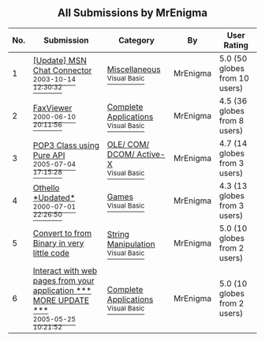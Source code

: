 ﻿<div align="center">

## All Submissions by MrEnigma

</div>

No.  | Submission | Category | By   | User Rating
---- | ---------- | -------- | ---- | -----------
1 | [\[Update\] MSN Chat Connector<br /><sup>2003-10-14 12:30:32</sup>](https://github.com/Planet-Source-Code/mrenigma-update-msn-chat-connector__1-48872) | [Miscellaneous<br /><sup>Visual Basic</sup>](../ByCategory/miscellaneous__1-1.md) | MrEnigma | 5.0 (50 globes from 10 users)
2 | [FaxViewer<br /><sup>2000-06-10 20:11:56</sup>](https://github.com/Planet-Source-Code/mrenigma-faxviewer__1-8800) | [Complete Applications<br /><sup>Visual Basic</sup>](../ByCategory/complete-applications__1-27.md) | MrEnigma | 4.5 (36 globes from 8 users)
3 | [POP3 Class using Pure API<br /><sup>2005-07-04 17:15:28</sup>](https://github.com/Planet-Source-Code/mrenigma-pop3-class-using-pure-api__1-61524) | [OLE/ COM/ DCOM/ Active\-X<br /><sup>Visual Basic</sup>](../ByCategory/ole-com-dcom-active-x__1-29.md) | MrEnigma | 4.7 (14 globes from 3 users)
4 | [Othello \*Updated\*<br /><sup>2000-07-01 22:26:50</sup>](https://github.com/Planet-Source-Code/mrenigma-othello-updated__1-9442) | [Games<br /><sup>Visual Basic</sup>](../ByCategory/games__1-38.md) | MrEnigma | 4.3 (13 globes from 3 users)
5 | [Convert to from Binary in very little code<br />](https://github.com/Planet-Source-Code/mrenigma-convert-to-from-binary-in-very-little-code__1-9692) | [String Manipulation<br /><sup>Visual Basic</sup>](../ByCategory/string-manipulation__1-5.md) | MrEnigma | 5.0 (10 globes from 2 users)
6 | [Interact with web pages from your application \*\*\* MORE UPDATE \*\*\*<br /><sup>2005-05-25 10:21:52</sup>](https://github.com/Planet-Source-Code/mrenigma-interact-with-web-pages-from-your-application-more-update__1-60699) | [Complete Applications<br /><sup>Visual Basic</sup>](../ByCategory/complete-applications__1-27.md) | MrEnigma | 5.0 (10 globes from 2 users)

